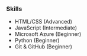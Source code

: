 ### Skills
- HTML/CSS (Advanced)
- JavaScript (Intermediate)
- Microsoft Azure (Beginner)
- Python (Beginner)
- Git & GitHub (Beginner)
